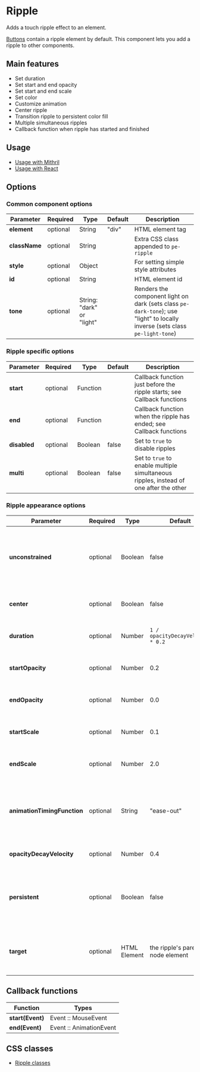 # Ripple

Adds a touch ripple effect to an element.

[Buttons](button.md) contain a ripple element by default. This component lets you add a ripple to other components.


## Main features

* Set duration
* Set start and end opacity
* Set start and end scale
* Set color
* Customize animation
* Center ripple
* Transition ripple to persistent color fill
* Multiple simultaneous ripples
* Callback function when ripple has started and finished


## Usage

* [Usage with Mithril](mithril/ripple.md)
* [Usage with React](react/ripple.md)


## Options

### Common component options

| **Parameter** |  **Required** | **Type** | **Default** | **Description** |
| ------------- | -------------- | -------- | ----------- | --------------- |
| **element**   | optional | String | "div" | HTML element tag |
| **className** | optional | String |  | Extra CSS class appended to `pe-ripple` |
| **style**     | optional | Object |       | For setting simple style attributes |
| **id** | optional | String | | HTML element id |
| **tone**      | optional       | String: "dark" or "light" |  | Renders the component light on dark (sets class `pe-dark-tone`); use "light" to locally inverse (sets class `pe-light-tone`) |

### Ripple specific options

| **Parameter** |  **Required** | **Type** | **Default** | **Description** |
| ------------- | -------------- | -------- | ----------- | --------------- |
| **start**     | optional | Function | | Callback function just before the ripple starts; see Callback functions |
| **end**       | optional | Function | | Callback function when the ripple has ended; see Callback functions |
| **disabled**  | optional | Boolean | false | Set to `true` to disable ripples |
| **multi**     | optional | Boolean | false | Set to `true` to enable multiple simultaneous ripples, instead of one after the other |

### Ripple appearance options

| **Parameter** |  **Required** | **Type** | **Default** | **Description** |
| ------------- | -------------- | -------- | ----------- | --------------- |
| **unconstrained**           | optional | Boolean | false | Set to `true` to make the ripple shape no longer bound to the target element |   
| **center**                  | optional | Boolean | false | Set to `true` to start the ripple from the center |
| **duration**                | optional | Number | `1 / opacityDecayVelocity * 0.2` | The animation duration in seconds |
| **startOpacity**            | optional | Number | 0.2 | Opacity at the start of the ripple animation |
| **endOpacity**              | optional | Number | 0.0 | Opacity at the end of the ripple animation |
| **startScale**              | optional | Number | 0.1 | Scale at the start of the ripple animation |
| **endScale**                | optional | Number | 2.0 | Scale at the end of the ripple animation |
| **animationTimingFunction** | optional | String | "ease-out" | Animation function: "ease-in-out" or "cubic-bezier(0.1, 0.7, 1.0, 0.1)" |
| **opacityDecayVelocity**    | optional | Number | 0.4 | Velocity of decrease of opacity |
| **persistent**              | optional | Boolean | false | Set to `true` to keep the ripple at the end of the animation to make a persistent color fill |
| **target**                  | optional | HTML Element | the ripple's parent node element | The target defines which element responds to tap |


## Callback functions

| **Function**     |  **Types**              |
| ---------------- | ----------------------- |
| **start(Event)** | Event :: MouseEvent     |
| **end(Event)**   | Event :: AnimationEvent |


## CSS classes

* [Ripple classes](../../packages/polythene-css-classes/ripple.js)

